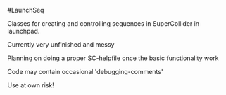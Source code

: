#LaunchSeq

Classes for creating and controlling sequences in SuperCollider in launchpad.

Currently very unfinished and messy

Planning on doing a proper SC-helpfile once the basic functionality work

Code may contain occasional 'debugging-comments'

Use at own risk!
